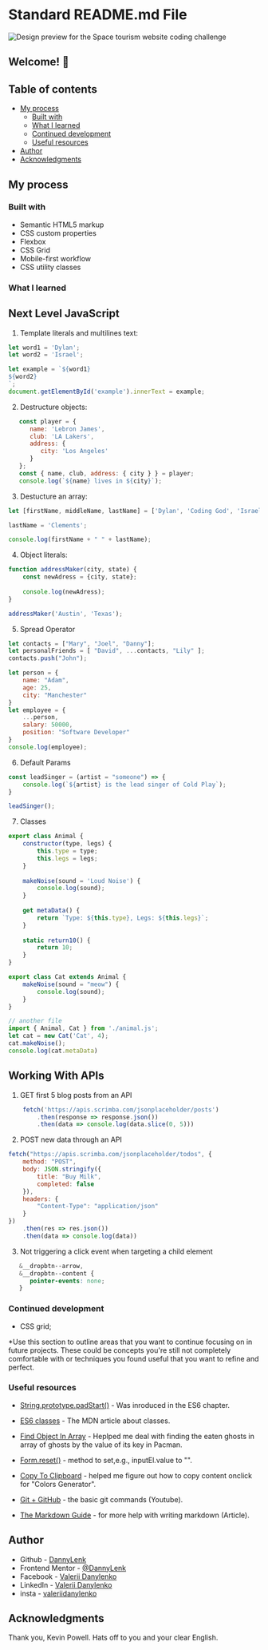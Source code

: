 # Standard README.md File

![Design preview for the Space tourism website coding challenge](./assets/preview.jpg)

## Welcome! 👋
## Table of contents

- [My process](#my-process)
  - [Built with](#built-with)
  - [What I learned](#what-i-learned)
  - [Continued development](#continued-development)
  - [Useful resources](#useful-resources)
- [Author](#author)
- [Acknowledgments](#acknowledgments)

## My process

### Built with

- Semantic HTML5 markup
- CSS custom properties
- Flexbox
- CSS Grid
- Mobile-first workflow
- CSS utility classes


### What I learned

## Next Level JavaScript

1) Template literals and multilines text:

```js
let word1 = 'Dylan';
let word2 = 'Israel';

let example = `${word1}
${word2}
`;
document.getElementById('example').innerText = example;
```

2) Destructure objects:

```js
   const player = {
      name: 'Lebron James',
      club: 'LA Lakers',
      address: {
         city: 'Los Angeles'
      }
   };
   const { name, club, address: { city } } = player;
   console.log(`${name} lives in ${city}`);
```

3) Destucture an array:

```js
let [firstName, middleName, lastName] = ['Dylan', 'Coding God', 'Israel'];

lastName = 'Clements';

console.log(firstName + " " + lastName);
```

4) Object literals:

```js
function addressMaker(city, state) {
    const newAdress = {city, state};
    
    console.log(newAdress);
}

addressMaker('Austin', 'Texas');
```

5) Spread Operator

```js
let contacts = ["Mary", "Joel", "Danny"];
let personalFriends = [ "David", ...contacts, "Lily" ];
contacts.push("John");

let person = {
    name: "Adam",
    age: 25,
    city: "Manchester"
}
let employee = {
    ...person,
    salary: 50000,
    position: "Software Developer"
}
console.log(employee);
```

6) Default Params

```js
const leadSinger = (artist = "someone") => {
    console.log(`${artist} is the lead singer of Cold Play`);
}

leadSinger();
```

7) Classes

```js
export class Animal {
    constructor(type, legs) {
        this.type = type;
        this.legs = legs;
    }
    
    makeNoise(sound = 'Loud Noise') {
        console.log(sound);
    }
    
    get metaData() {
        return `Type: ${this.type}, Legs: ${this.legs}`;
    }
    
    static return10() {
        return 10;
    }
}

export class Cat extends Animal {
    makeNoise(sound = "meow") {
        console.log(sound);
    }
}

// another file
import { Animal, Cat } from './animal.js';
let cat = new Cat('Cat', 4);
cat.makeNoise();
console.log(cat.metaData)
```

## Working With APIs

1) GET first 5 blog posts from an API

```js
    fetch('https://apis.scrimba.com/jsonplaceholder/posts')
        .then(response => response.json())
        .then(data => console.log(data.slice(0, 5)))

```

2) POST new data through an API

```js
fetch("https://apis.scrimba.com/jsonplaceholder/todos", {
    method: "POST",
    body: JSON.stringify({
        title: "Buy Milk",
        completed: false
    }),
    headers: {
        "Content-Type": "application/json"
    }
})
    .then(res => res.json())
    .then(data => console.log(data))
```

3) Not triggering a click event when targeting a child element

```scss
   &__dropbtn--arrow,
   &__dropbtn--content {
      pointer-events: none;
   }
```





### Continued development

* CSS grid;

*Use this section to outline areas that you want to continue focusing on in future projects. These could be concepts you're still not completely comfortable with or techniques you found useful that you want to refine and perfect.

### Useful resources

- [String.prototype.padStart()](https://developer.mozilla.org/ru/docs/Web/JavaScript/Reference/Global_Objects/String/padStart) - Was inroduced in the ES6 chapter.
- [ES6 classes](https://developer.mozilla.org/ru/docs/Web/JavaScript/Reference/Classes) - The MDN article about classes.
- [Find Object In Array](https://stackoverflow.com/a/35397839/16906724) - Heplped me deal with finding the eaten ghosts in array of ghosts by the value of its key in Pacman.
- [Form.reset()](https://developer.mozilla.org/ru/docs/Web/API/HTMLFormElement/reset) - method to set,e.g., inputEl.value to "".
- [Copy To Clipboard](https://stackoverflow.com/a/64422721/16906724) - helped me figure out how to copy content onclick for "Colors Generator".

- [Git + GitHub](https://www.youtube.com/watch?v=RGOj5yH7evk) - the basic git commands (Youtube).
- [The Markdown Guide](https://www.markdownguide.org/) - for more help with writing markdown (Article).

## Author

- Github - [DannyLenk](https://github.com/DannyLenk)
- Frontend Mentor - [@DannyLenk](https://www.frontendmentor.io/profile/DannyLenk)
- Facebook - [Valerii Danylenko](https://www.facebook.com/valerii.danylenko)
- LinkedIn - [Valerii Danylenko](https://www.linkedin.com/in/valerii-danylenko-74379212b)
- insta - [valeriidanylenko](https://www.instagram.com/valeriidanylenko/?hl=ru)

## Acknowledgments

Thank you, Kevin Powell. Hats off to you and your clear English.